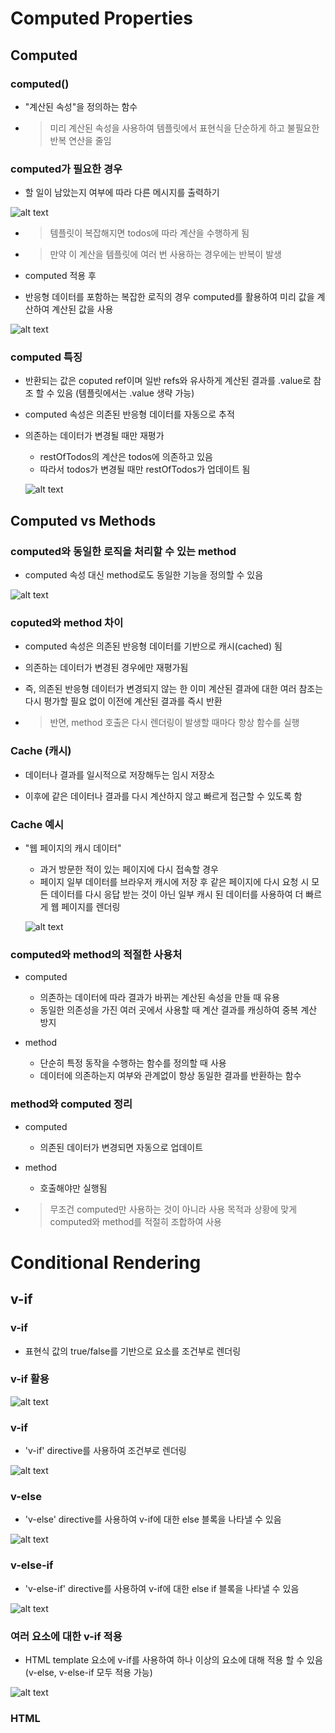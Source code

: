 # Computed Properties

## Computed

### computed()

- "계산된 속성"을 정의하는 함수

- > 미리 계산된 속성을 사용하여 템플릿에서 표현식을 단순하게 하고 불필요한 반복 연산을 줄임

### computed가 필요한 경우

- 할 일이 남았는지 여부에 따라 다른 메시지를 출력하기

![alt text](image.png)

- > 템플릿이 복잡해지면 todos에 따라 계산을 수행하게 됨
- > 만약 이 계산을 템플릿에 여러 번 사용하는 경우에는 반복이 발생

- computed 적용 후

- 반응형 데이터를 포함하는 복잡한 로직의 경우 computed를 활용하여 미리 값을 계산하여 계산된 값을 사용

![alt text](image-1.png)

### computed 특징

- 반환되는 값은 coputed ref이며 일반 refs와 유사하게 계산된 결과를 .value로 참조 할 수 있음 (템플릿에서는 .value 생략 가능)

- computed 속성은 의존된 반응형 데이터를 자동으로 추적

- 의존하는 데이터가 변경될 때만 재평가
  - restOfTodos의 계산은 todos에 의존하고 있음
  - 따라서 todos가 변경될 때만 restOfTodos가 업데이트 됨

  ![alt text](image-2.png)

## Computed vs Methods

### computed와 동일한 로직을 처리할 수 있는 method

- computed 속성 대신 method로도 동일한 기능을 정의할 수 있음

![alt text](image-3.png)

### coputed와 method 차이

- computed 속성은 의존된 반응형 데이터를 기반으로 캐시(cached) 됨

- 의존하는 데이터가 변경된 경우에만 재평가됨

- 즉, 의존된 반응형 데이터가 변경되지 않는 한 이미 계산된 결과에 대한 여러 참조는 다시 평가할 필요 없이 이전에 계산된 결과를 즉시 반환

- > 반면, method 호출은 다시 렌더링이 발생할 때마다 항상 함수를 실행

### Cache (캐시)

- 데이터나 결과를 일시적으로 저장해두는 임시 저장소

- 이후에 같은 데이터나 결과를 다시 계산하지 않고 빠르게 접근할 수 있도록 함

### Cache 예시

- "웹 페이지의 캐시 데이터"
  - 과거 방문한 적이 있는 페이지에 다시 접속할 경우
  - 페이지 일부 데이터를 브라우저 캐시에 저장 후 같은 페이지에 다시 요청 시 모든 데이터를 다시 응답 받는 것이 아닌 일부 캐시 된 데이터를 사용하여 더 빠르게 웹 페이지를 렌더링

  ![alt text](image-4.png)

### computed와 method의 적절한 사용처

- computed
  - 의존하는 데이터에 따라 결과가 바뀌는 계산된 속성을 만들 때 유용
  - 동일한 의존성을 가진 여러 곳에서 사용할 때 계산 결과를 캐싱하여 중복 계산 방지

- method
  - 단순히 특정 동작을 수행하는 함수를 정의할 때 사용
  - 데이터에 의존하는지 여부와 관계없이 항상 동일한 결과를 반환하는 함수

### method와 computed 정리

- computed
  - 의존된 데이터가 변경되면 자동으로 업데이트

- method
  - 호출해야만 실행됨

- > 무조건 computed만 사용하는 것이 아니라 사용 목적과 상황에 맞게 computed와 method를 적절히 조합하여 사용

# Conditional Rendering

## v-if

### v-if

- 표현식 값의 true/false를 기반으로 요소를 조건부로 렌더링

### v-if 활용

![alt text](image-5.png)

### v-if

- 'v-if' directive를 사용하여 조건부로 렌더링

![alt text](image-6.png)

### v-else

- 'v-else' directive를 사용하여 v-if에 대한 else 블록을 나타낼 수 있음

![alt text](image-7.png)

### v-else-if

- 'v-else-if' directive를 사용하여 v-if에 대한 else if 블록을 나타낼 수 있음

![alt text](image-8.png)

### 여러 요소에 대한 v-if 적용

- HTML template 요소에 v-if를 사용하여 하나 이상의 요소에 대해 적용 할 수 있음 (v-else, v-else-if 모두 적용 가능)

![alt text](image-9.png)

### HTML <template> element

- 페이지가 로드 될 때 렌더링 되지 않지만, JavaScript를 사용하여 나중에 문서에서 사용할 수 있도록 하는 HTML을 보유하기 위한 메커니즘

- > "보이지 않는 wrapper 역할"

## v-if vs v-show

### v-show

- 표현식 값의 true/false를 기반으로 요소의 가시성(visibility)을 전환

### v-show 예시

- v-show 요소는 항상 DOM에 렌더링 되어있음

- CSS display 속성만 전환하기 때문

![alt text](image-10.png)

### v-if와 v-show의 적절한 사용처

- v-if (Cheap initial load, expensive toggle)
  - 초기 조건이 false인 경우 아무 작업도 수행하지 않음
  - 토글 비용이 높음

- v-show (Expensive initial load, cheap toggle)
  - 초기 조건에 관계 없이 항상 렌더링
  - 초기 렌더링 비용이 높음

- > 콘텐츠를 매우 자주 전환해야 하는 경우에는 v-show를, 실행 중에 조건이 변경되지 않는 경우에는 v-if를 권장

# List Rendering

## v-for

### v-for

- 소스 데이터를 기반으로 요소 또는 템플릿 블록을 화면에 반복적으로 렌더링

### v-for 구조

- v-for는 alias in expression 형식의 특수 구문을 사용

![alt text](image-11.png)

- 인덱스(객체에서는 key)에 대한 별칭을 지정할 수 있음

![alt text](image-12.png)

### v-for 예시

- 배열 반복

![alt text](image-13.png)

- 객체 반복

![alt text](image-14.png)

### 여러 요소에 대한 v-for 적용

- HTML template 요소에 v-for를 사용하여 하나 이상의 요소에 대해 반복 렌더링 할 수 있음

![alt text](image-15.png)

### 중첩된 v-for

- 각 v-for 의 하위 영역(scope)은 상위 영역에 접근 할 수 있음

![alt text](image-16.png)

## v-for with key

### 반드시 v-for와 key를 함께 사용한다

- 내부 컴포넌트의 상태를 일관 되게 하여 데이터의 예측 가능한 행동을 유지하기 위함

### v-for와 key

- key는 반드시 각 요소에 대한 교유한 값을 나타낼 수 있는 식별자여야 함

![alt text](image-17.png)

### 내장 특수 속성 'key'의 필요성

- 각 항목이 서로 구분되는 고유 식별자 역할

- number 혹은 string으로만 사용해야 함

- Vue의 내부 가상 DOM 알고리즘이 이전 목록과 새 노드 목록을 비교할 때 각 node를 식별하는 용도로 사용
  - key를 통해 "이 항목은 이 데이터에 해당한다"는 힌트를 줌으로써 변경 시에도 올바른 항목만 효율적으로 업데이트할 수 있음

- > Vue 내부 동작 관련된 부분이기에 최대한 작성하려고 노력할 것

### 올바른 key 선택 기준

- 권장되는 key 값
  - 데이터베이스의 고유 ID
  - 항목 고유 식별자 (예: UUID)

- 피해야 할 key 값
  - 배열 인덱스(index)
  - 객체 자체

## v-for with v-if

### 동일 요소에 v-for와 v-if를 함께 사용하지 않는다

- 동일한 요소에서 v-if가 v-for보다 우선순위가 더 높기 때문

- > v-if 에서의 조건은 v-for 범위의 변수에 접근할 수 없음

### v-for와 v-if 문제 상황

- todo 데이터 중 이미 처리 한 (isComplete === true) todo만 출력하기

![alt text](image-18.png)

- v-if가 더 높은 우선순위를 가지므로 v-for 범위의 todo 데이터를 v-if에서 사용할 수 없음

![alt text](image-19.png)

### v-for와 v-if 해결법 2가지

1. computed 활용

2. v-for와 <template> 요소 활용

### v-for와 v-if 해결법 -1

1. computed를 활용해 이미 필터링 된 목록을 반환하여 반복하도록 설정

![alt text](image-20.png)

### v-for와 v-if 해결법 -2

2. v-for와 template 요소를 사용하여 v-if 위치를 이동

![alt text](image-21.png)

# Watchers

## watch

### watch()

- 하나 이상의 반응형 데이터를 감시하고, 감시하는 데이터가 변경되면 콜백 함수를 호출

### watch 구조

![alt text](image-22.png)

- 첫번째 인자 (source)
  - watch가 감시하는 대상 (반응형 변수, 값을 반환하는 함수 등)

- 두번째 인자 (callback function)
  - source가 변경될 때 호출되는 콜백 함수

    1. newValue
        - 감시하는 대상이 변화된 값
    2. oldValue (optional)
        - 감시하는 대상의 기존 값

### watch 기본 동작

![alt text](image-23.png)

### watch 예시

- 감시하는 변수에 변화가 생겼을 때 연관 데이터 업데이트하기

![alt text](image-24.png)

![alt text](image-25.png)

### 여러 source를 감시하는 watch

- 배열을 활용하여 여러 대상을 감시할 수 있음

![alt text](image-26.png)

## computed vs watch

### Computed와 Watchers

![alt text](image-27.png)

# Lifecycle Hooks

### Lifecycle Hooks

- Vue 컴포넌트의 생성부터 소멸까지 각 단계에서 실행되는 함수

### Lifecycle Hooks Diagram

- 컴포넌트의 생애 주기 중간 중간에 함수를 제공

- > 개발자는 컴포넌트의 특정 시점에 원하는 로직을 실행할 수 있음

![alt text](image-28.png)

### 주요 Lifecycle Hooks

- 생성 단계 / 마운트 단계 / 업데이트 단계 / 소멸 단계 등 다양한 단계 존재

- 가장 일반적으로 사용되는 것은 onMounted, onUpdated, onUnmounted

- https://vuejs.org/api/composition-api-lifecycle.html

### 주요 Lifecycle Hooks - Mounting

- Vue 컴포넌트 인스턴스가 초기 렌더링 및 DOM 요소 생성이 완료된 후 특정 로직을 수행하기

![alt text](image-29.png)

### 주요 Lifecycle Hooks - Updating

- 반응형 데이터의 변경으로 인해 컴포넌트의 DOM이 업데이트된 후 특정 로직을 수행하기

![alt text](image-30.png)

![alt text](image-31.png)

## Lifecycle Hooks 활용

### Lifecycle hooks with Cat API

- Mounting 시점에 Cat api에 요청을 보내고 애플리케이션 시작하기

![alt text](image-32.png)

# Vue Style Guide

### Vue Style Guide

- Vue의 스타일 가이드 규칙은 우선순위에 따라 4가지 범주로 나뉨

- 규칙 범주
  - 우선순위 A: 필수 (Essential)
  - 우선순위 B: 적극 권장 (Strongly Recommended)
  - 우선순위 C: 권장 (Recommended)
  - 우선순위 D: 주의 필요 (Use With Caution)

- https://vuejs.org/style-guide/

### 우선순위 별 특징

- A: 필수 (Essential)
  - 오류를 방지하는 데 도움이 되므로 어떤 경우에도 규칙을 학습하고 준수

- B: 적극 권장 (Strongly Recommended)
  - 가독성 및/또는 개발자 경험을 향상시킴
  - 규칙을 어겨도 코드는 여전히 실행되겠지만, 정당한 사유가 있어야 규칙을 위반할 수 있음

- C: 권장 (Recommended)
  - 일관성을 보장하도록 임의의 선택을 할 수 있음

- D: 주의 필요 (Use With Caution)
  - 잠재적 위험 특성을 고려함

### 우선순위 A였던 금일 학습 내용

1. v-for에 key 작성하기

2. 동일 요소에 v-if와 v-for 함께 사용하지 않기

![alt text](image-33.png)

# <참고>

## computed 주의사항

### 1. computed의 반환 값은 변경하지 말 것

- computed의 반환 값은 의존하는 데이터의 파생된 값
  - 이미 의존하는 데이터에 의해 계산이 완료된 값

- 일종의 snapshot이며 의존하는 데이터가 변경될 때만 새 snapshot이 생성됨

- 계산된 값은 읽기 전용으로 취급되어야 하며 변경되어서는 안됨

- 대신 새 값을 얻기 위해서는 의존하는 데이터를 업데이트 해야 함

### 2. computed 사용 시 원본 배열 변경하지 말 것

- computed에서 reverse() 및 sort() 사용시 원본 배열을 변경하기 때문에 원본 배열의 복사본을 만들어서 진행 해야 함

![alt text](image-34.png)

## Lifecycle Hooks 주의사항

### Lifecycle Hooks 주의사항

- Lifecycle Hooks는 동기적으로 작성해야 함

- Vue는 컴포넌트가 초기화될 때 모든 Hooks를 한 번에 스캔하고 준비하기 때문

- 만약 비동기로(예: setTimeout) 훅을 등록하려고 하면, 이미 라이프사이클 단계가 지나간 후에 hooks를 설정하는 상황이 발생

![alt text](image-35.png)

- 비동기로 작성할 경우 Vue는 해당 훅을 인식하지 못하며, 원래 의도한 타이밍에 실행되지 않게 됨

- > Lifecycle Hooks는 컴포넌트 로딩 과정에서 동기적으로 정의함으로써, Vue가 올바른 타이밍에 해당 로직을 수행할 수 있도록 보장해야 함

![alt text](image-36.png)

## v-for와 배열을 활용한 "필터링/정렬"

### v-for와 배열을 활용한 "필터링/정렬" 활용

- 원본 데이터를 수정하거나 교체하지 않고 필터링하거나 정렬된 새로운 데이터를 표시하는 방법
    1. computed 활용
    2. method 활용 (computed가 불가능한 중첩된 v-for에 경우 사용)

1. computed 활용
    - 원본 기반으로 필터링 된 새로운 결과를 생성

    ![alt text](image-37.png)

2. method 활용
    - computed가 불가능한 중첩된 v-for에 경우 / 매개변수가 필요한 경우

    ![alt text](image-38.png)

## 배열 변경 관련 메서드

### 배열 변경 관련 메서드

- v-for와 배열을 함께 사용 시 배열의 메서드를 주의해서 사용해야 함

1. 변화 메서드
    - 호출하는 원본 배열을 변경
    - push(), pop(), shift(), unshift(), splice(), sort(), reverse()


2. 배열 교체
    - 원본 배열을 수정하지 않고 항상 새 배열을 반환
    - filter(), concat(), slice()

## Todo 애플리케이션 구현

- v-model, v-on, v-bind, v-for를 활용

![alt text](image-39.png)

![alt text](image-40.png)

